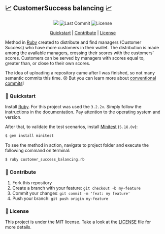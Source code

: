 ## :chart_with_upwards_trend: CustomerSuccess balancing :chart_with_upwards_trend:

<p align="center">
<img src='https://img.shields.io/github/languages/count/munyrasirio/ruby_customer_success_balancing?style=for-the-badge'>
<img src="https://img.shields.io/github/last-commit/munyrasirio/ruby_customer_success_balancing?style=for-the-badge" alt="Last Commit" />
<img src="https://img.shields.io/github/license/munyrasirio/ruby_customer_success_balancing?style=for-the-badge" alt="License" />
</p>

<p align="center"> 
  <a href="#quickstart">Quickstart</a> | <a href="#contribute">Contribute</a> | <a href="#license">License</a>
</p>

Method in [Ruby](https://www.ruby-lang.org/en/documentation/) created to distribute and find managers (Customer Success) who have more customers in their wallet.
The distribution is made among the available managers, crossing their scores with the customers' scores. Customers can be served by managers with scores equal to, greater than, or close to their own scores.

The idea of ​​uploading a repository came after I was finished, so not many semantic commits this time. :disappointed_relieved:
But you can learn more about [conventional commits](https://www.conventionalcommits.org/en/v1.0.0/#summary)!

### :rocket: Quickstart <span id='quickstart'></span>

Install [Ruby](https://www.ruby-lang.org/en/downloads/). For this project was used the `3.2.2v`.
Simply follow the instructions in the documentation. Pay attention to the operating system and version.

After that, to validate the test scenarios, install [Minitest](https://rubygems.org/gems/minitest/versions/5.8.4?locale=pt-BR) (`5.18.0v`):

```bash
$ gem install minitest
```

To see the method in action, navigate to project folder and execute the following command on terminal:

```bash
$ ruby customer_success_balancing.rb
```

### :hugs: Contribute <span id='contribute'></span>

1. Fork this repository
2. Create a branch with your feature: `git checkout -b my-feature`
3. Commit your changes: `git commit -m 'feat: my feature'`
4. Push your branch: `git push origin my-feature`

### :page_with_curl: License <span id='license'></span>

This project is under the MIT license. Take a look at the [LICENSE](https://github.com/munyrasirio/nestjs-ecommerce-api/blob/main/LICENSE) file for more details.
